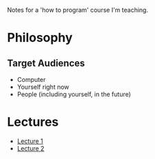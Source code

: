 Notes for a 'how to program' course I'm teaching.

# Philosophy
## Target Audiences
- Computer
- Yourself right now
- People (including yourself, in the future)

# Lectures
- [Lecture 1](lecture-1.md)
- [Lecture 2](lecture-2.md)
